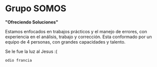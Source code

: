 # Grupo SOMOS 
**"Ofreciendo Soluciones"**

Estamos enfocados en trabajos prácticos y el manejo de errores, con experiencia en el análisis, trabajo y corrección.
Esta conformado por un equipo de 4 personas, con grandes capacidades y talento.

Se le fue la luz al Jesus :(

    odio francia